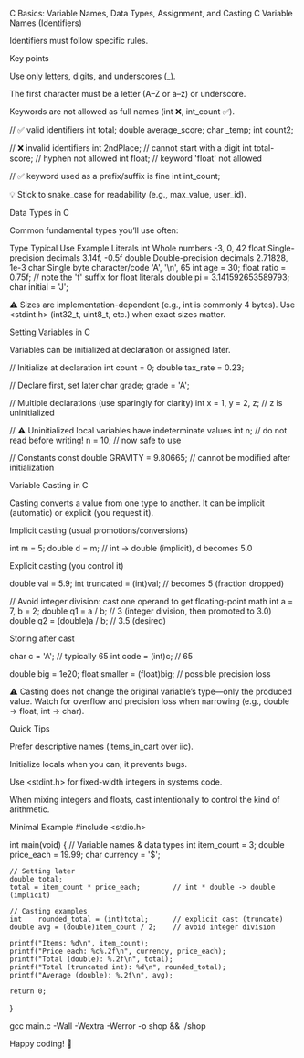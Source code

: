 C Basics: Variable Names, Data Types, Assignment, and Casting
C Variable Names (Identifiers)

Identifiers must follow specific rules.

Key points

Use only letters, digits, and underscores (_).

The first character must be a letter (A–Z or a–z) or underscore.

Keywords are not allowed as full names (int ❌, int_count ✅).

// ✅ valid identifiers
int total;
double average_score;
char _temp;
int count2;

// ❌ invalid identifiers
int 2ndPlace;     // cannot start with a digit
int total-score;  // hyphen not allowed
int float;        // keyword 'float' not allowed

// ✅ keyword used as a prefix/suffix is fine
int int_count;


💡 Stick to snake_case for readability (e.g., max_value, user_id).

Data Types in C

Common fundamental types you’ll use often:

Type	Typical Use	Example Literals
int	Whole numbers	-3, 0, 42
float	Single-precision decimals	3.14f, -0.5f
double	Double-precision decimals	2.71828, 1e-3
char	Single byte character/code	'A', '\n', 65
int    age = 30;
float  ratio = 0.75f;   // note the 'f' suffix for float literals
double pi = 3.141592653589793;
char   initial = 'J';


⚠️ Sizes are implementation-dependent (e.g., int is commonly 4 bytes). Use <stdint.h> (int32_t, uint8_t, etc.) when exact sizes matter.

Setting Variables in C

Variables can be initialized at declaration or assigned later.

// Initialize at declaration
int count = 0;
double tax_rate = 0.23;

// Declare first, set later
char grade;
grade = 'A';

// Multiple declarations (use sparingly for clarity)
int x = 1, y = 2, z;   // z is uninitialized

// ⚠️ Uninitialized local variables have indeterminate values
int n;        // do not read before writing!
n = 10;       // now safe to use

// Constants
const double GRAVITY = 9.80665;  // cannot be modified after initialization

Variable Casting in C

Casting converts a value from one type to another. It can be implicit (automatic) or explicit (you request it).

Implicit casting (usual promotions/conversions)

int m = 5;
double d = m;   // int -> double (implicit), d becomes 5.0


Explicit casting (you control it)

double val = 5.9;
int truncated = (int)val;   // becomes 5 (fraction dropped)

// Avoid integer division: cast one operand to get floating-point math
int a = 7, b = 2;
double q1 = a / b;            // 3 (integer division, then promoted to 3.0)
double q2 = (double)a / b;    // 3.5 (desired)


Storing after cast

char c = 'A';         // typically 65
int code = (int)c;    // 65

double big = 1e20;
float smaller = (float)big;   // possible precision loss


⚠️ Casting does not change the original variable’s type—only the produced value. Watch for overflow and precision loss when narrowing (e.g., double → float, int → char).

Quick Tips

Prefer descriptive names (items_in_cart over iic).

Initialize locals when you can; it prevents bugs.

Use <stdint.h> for fixed-width integers in systems code.

When mixing integers and floats, cast intentionally to control the kind of arithmetic.

Minimal Example
#include <stdio.h>

int main(void)
{
    // Variable names & data types
    int    item_count = 3;
    double price_each = 19.99;
    char   currency = '$';

    // Setting later
    double total;
    total = item_count * price_each;        // int * double -> double (implicit)

    // Casting examples
    int    rounded_total = (int)total;      // explicit cast (truncate)
    double avg = (double)item_count / 2;    // avoid integer division

    printf("Items: %d\n", item_count);
    printf("Price each: %c%.2f\n", currency, price_each);
    printf("Total (double): %.2f\n", total);
    printf("Total (truncated int): %d\n", rounded_total);
    printf("Average (double): %.2f\n", avg);

    return 0;
}

gcc main.c -Wall -Wextra -Werror -o shop && ./shop


Happy coding! 🚀
